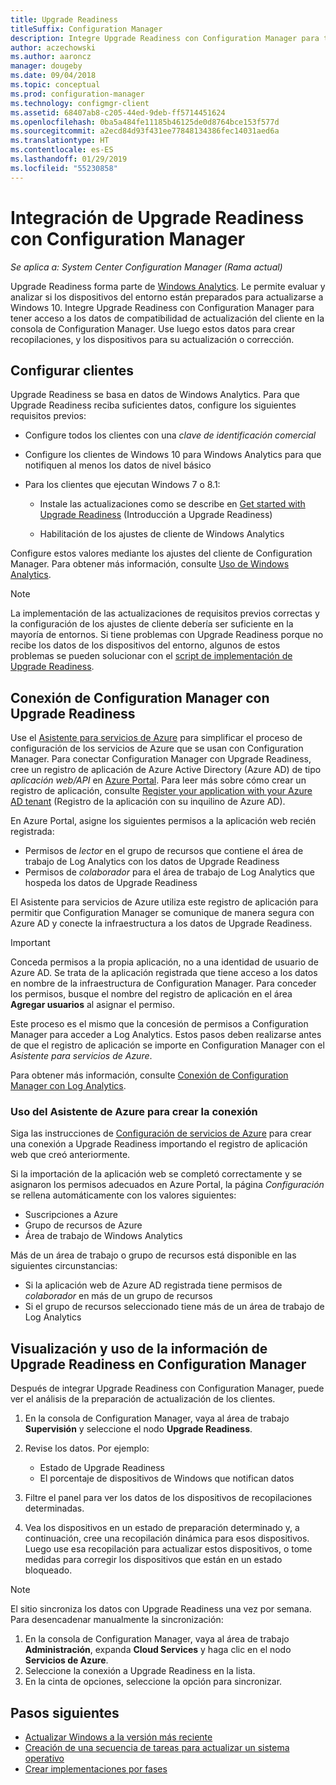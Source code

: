 ```yaml
---
title: Upgrade Readiness
titleSuffix: Configuration Manager
description: Integre Upgrade Readiness con Configuration Manager para tener acceso a datos de compatibilidad de la actualización a Windows 10 y los dispositivos de destino para su actualización o corrección.
author: aczechowski
ms.author: aaroncz
manager: dougeby
ms.date: 09/04/2018
ms.topic: conceptual
ms.prod: configuration-manager
ms.technology: configmgr-client
ms.assetid: 68407ab8-c205-44ed-9deb-ff5714451624
ms.openlocfilehash: 0ba5a484fe11185b46125de0d8764bce153f577d
ms.sourcegitcommit: a2ecd84d93f431ee77848134386fec14031aed6a
ms.translationtype: HT
ms.contentlocale: es-ES
ms.lasthandoff: 01/29/2019
ms.locfileid: "55230858"
---
```

# <a name="integrate-upgrade-readiness-with-configuration-manager"></a>Integración de Upgrade Readiness con Configuration Manager

*Se aplica a: System Center Configuration Manager (Rama actual)*

Upgrade Readiness forma parte de [Windows Analytics](https://docs.microsoft.com/windows/deployment/upgrade/manage-windows-upgrades-with-upgrade-readiness). Le permite evaluar y analizar si los dispositivos del entorno están preparados para actualizarse a Windows 10. Integre Upgrade Readiness con Configuration Manager para tener acceso a los datos de compatibilidad de actualización del cliente en la consola de Configuration Manager. Use luego estos datos para crear recopilaciones, y los dispositivos para su actualización o corrección.



## <a name="configure-clients"></a>Configurar clientes

Upgrade Readiness se basa en datos de Windows Analytics. Para que Upgrade Readiness reciba suficientes datos, configure los siguientes requisitos previos:

- Configure todos los clientes con una *clave de identificación comercial*  

- Configure los clientes de Windows 10 para Windows Analytics para que notifiquen al menos los datos de nivel básico  

- Para los clientes que ejecutan Windows 7 o 8.1:  

    - Instale las actualizaciones como se describe en [Get started with Upgrade Readiness](https://docs.microsoft.com/windows/deployment/upgrade/upgrade-readiness-get-started#deploy-the-compatibility-update-and-related-kbs) (Introducción a Upgrade Readiness)  

    - Habilitación de los ajustes de cliente de Windows Analytics  

Configure estos valores mediante los ajustes del cliente de Configuration Manager. Para obtener más información, consulte [Uso de Windows Analytics](/sccm/core/clients/manage/monitor-windows-analytics).

> [!NOTE]  
> La implementación de las actualizaciones de requisitos previos correctas y la configuración de los ajustes de cliente debería ser suficiente en la mayoría de entornos. Si tiene problemas con Upgrade Readiness porque no recibe los datos de los dispositivos del entorno, algunos de estos problemas se pueden solucionar con el [script de implementación de Upgrade Readiness](https://docs.microsoft.com/windows/deployment/upgrade/upgrade-readiness-deployment-script). 



## <a name="connect-configuration-manager-to-upgrade-readiness"></a>Conexión de Configuration Manager con Upgrade Readiness

Use el [Asistente para servicios de Azure](/sccm/core/servers/deploy/configure/azure-services-wizard) para simplificar el proceso de configuración de los servicios de Azure que se usan con Configuration Manager. Para conectar Configuration Manager con Upgrade Readiness, cree un registro de aplicación de Azure Active Directory (Azure AD) de tipo *aplicación web/API* en [Azure Portal](https://portal.azure.com). Para leer más sobre cómo crear un registro de aplicación, consulte [Register your application with your Azure AD tenant](/azure/active-directory/active-directory-app-registration) (Registro de la aplicación con su inquilino de Azure AD). 

En Azure Portal, asigne los siguientes permisos a la aplicación web recién registrada:
- Permisos de *lector* en el grupo de recursos que contiene el área de trabajo de Log Analytics con los datos de Upgrade Readiness
- Permisos de *colaborador* para el área de trabajo de Log Analytics que hospeda los datos de Upgrade Readiness

El Asistente para servicios de Azure utiliza este registro de aplicación para permitir que Configuration Manager se comunique de manera segura con Azure AD y conecte la infraestructura a los datos de Upgrade Readiness.

> [!IMPORTANT]  
> Conceda permisos a la propia aplicación, no a una identidad de usuario de Azure AD. Se trata de la aplicación registrada que tiene acceso a los datos en nombre de la infraestructura de Configuration Manager. Para conceder los permisos, busque el nombre del registro de aplicación en el área **Agregar usuarios** al asignar el permiso. 
> 
> Este proceso es el mismo que la concesión de permisos a Configuration Manager para acceder a Log Analytics. Estos pasos deben realizarse antes de que el registro de aplicación se importe en Configuration Manager con el *Asistente para servicios de Azure*.
> 
> Para obtener más información, consulte [Conexión de Configuration Manager con Log Analytics](https://docs.microsoft.com/azure/log-analytics/log-analytics-sccm).


### <a name="use-the-azure-wizard-to-create-the-connection"></a>Uso del Asistente de Azure para crear la conexión

Siga las instrucciones de [Configuración de servicios de Azure](/sccm/core/servers/deploy/configure/azure-services-wizard) para crear una conexión a Upgrade Readiness importando el registro de aplicación web que creó anteriormente. 

Si la importación de la aplicación web se completó correctamente y se asignaron los permisos adecuados en Azure Portal, la página *Configuración* se rellena automáticamente con los valores siguientes:   
-  Suscripciones a Azure  
-  Grupo de recursos de Azure  
-  Área de trabajo de Windows Analytics  

Más de un área de trabajo o grupo de recursos está disponible en las siguientes circunstancias: 
- Si la aplicación web de Azure AD registrada tiene permisos de *colaborador* en más de un grupo de recursos   
- Si el grupo de recursos seleccionado tiene más de un área de trabajo de Log Analytics  



## <a name="view-and-use-upgrade-readiness-information-in-configuration-manager"></a>Visualización y uso de la información de Upgrade Readiness en Configuration Manager

Después de integrar Upgrade Readiness con Configuration Manager, puede ver el análisis de la preparación de actualización de los clientes.

1. En la consola de Configuration Manager, vaya al área de trabajo **Supervisión** y seleccione el nodo **Upgrade Readiness**.  

2. Revise los datos. Por ejemplo:  
    - Estado de Upgrade Readiness  
    - El porcentaje de dispositivos de Windows que notifican datos  

3. Filtre el panel para ver los datos de los dispositivos de recopilaciones determinadas.  

4. Vea los dispositivos en un estado de preparación determinado y, a continuación, cree una recopilación dinámica para esos dispositivos. Luego use esa recopilación para actualizar estos dispositivos, o tome medidas para corregir los dispositivos que están en un estado bloqueado.  

> [!Note]  
> El sitio sincroniza los datos con Upgrade Readiness una vez por semana.<!--SCCMDocs issue 732--> Para desencadenar manualmente la sincronización:
> 1. En la consola de Configuration Manager, vaya al área de trabajo **Administración**, expanda **Cloud Services** y haga clic en el nodo **Servicios de Azure**.  
> 2. Seleccione la conexión a Upgrade Readiness en la lista.  
> 3. En la cinta de opciones, seleccione la opción para sincronizar.  



## <a name="next-steps"></a>Pasos siguientes

- [Actualizar Windows a la versión más reciente](/sccm/osd/deploy-use/upgrade-windows-to-the-latest-version)  
- [Creación de una secuencia de tareas para actualizar un sistema operativo](/sccm/osd/deploy-use/create-a-task-sequence-to-upgrade-an-operating-system)  
- [Crear implementaciones por fases](/sccm/osd/deploy-use/create-phased-deployment-for-task-sequence)  
